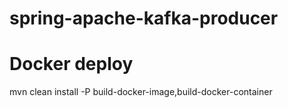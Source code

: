 # spring-apache-kafka-producer

# Docker deploy

mvn clean install -P build-docker-image,build-docker-container